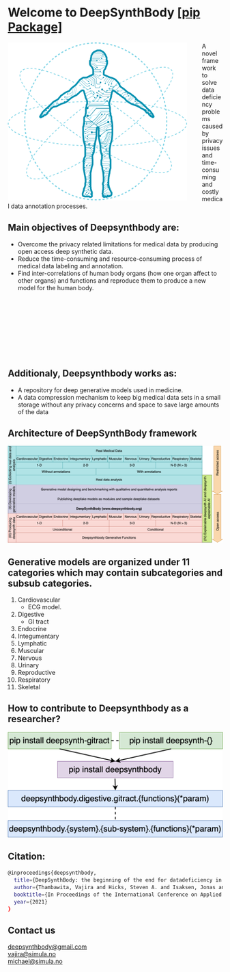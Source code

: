 
# Welcome to DeepSynthBody [[pip Package]](https://pypi.org/project/deepsynthbody/)

<img align="left" src="/heroimage.png" width="420" style="padding-right:35px" />

A novel framework to solve data deficiency problems caused by privacy issues and time-consuming and costly medical data annotation processes.


## Main objectives of Deepsynthbody are:
* Overcome the privacy related limitations for medical data by producing open access deep synthetic data.
* Reduce the time-consuming and resource-consuming process of medical data labeling and annotation.
* Find inter-correlations of human body organs (how one organ affect to other organs) and functions and reproduce them to produce a new model for the human body.


<br/><br/><br/><br/><br/><br/><br/><br/>

## Additionaly, Deepsynthbody works as:
* A repository for deep generative models used in medicine.
* A data compression mechanism to keep big medical data sets in a small storage without any privacy concerns and space to save large amounts of the data

## Architecture of DeepSynthBody framework
<img src="/architecture.png" width="900" />

## Generative models are organized under 11 categories which may contain subcategories and subsub categories.
1. Cardiovascular
   - ECG model.
2. Digestive 
   - GI tract
3. Endocrine
4. Integumentary
5. Lymphatic
6. Muscular
7. Nervous
8. Urinary
9. Reproductive
10. Respiratory
11. Skeletal


## How to contribute to Deepsynthbody as a researcher?
<img src="/contribute.png" width="800" />

## Citation:
```bash
@inproceedings{deepsynthbody,
  title={DeepSynthBody: the beginning of the end for datadeficiency in medicine},
  author={Thambawita, Vajira and Hicks, Steven A. and Isaksen, Jonas and Stensen, Mette Haug and Haugen, Trine B. and Kanters, Jørgen and Parasa, Sravanthi and Lange, Thomas de and Johansen, Håvard D. and Johanse, Dag and Hammer, Hugo L. and Halvorsen, P{\aa}l and Riegler, Michael A.},
  booktitle={In Proceedings of the International Conference on Applied Artificial Intelligence (ICAPAI 2021)},
  year={2021}
}
```

## Contact us
[deepsynthbody@gmail.com](deepsynthbody@gmail.com)<br />
[vajira@simula.no](vajira@simula.no)<br />
[michael@simula.no](michael@simula.no)<br />

